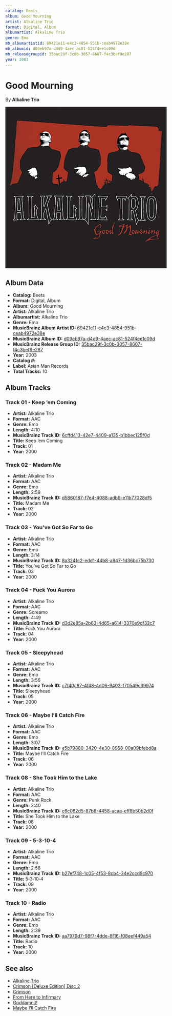 ```yaml
---
catalog: Beets
album: Good Mourning
artist: Alkaline Trio
format: Digital, Album
albumartist: Alkaline Trio
genre: Emo
mb_albumartistid: 69421e11-e4c3-4854-951b-ceab4972e38e
mb_albumid: d09eb97a-d4d9-4aec-ac81-524f4ee1c09d
mb_releasegroupid: 35bac29f-3c0b-3057-8607-f4c3bef9e287
year: 2003
---
```


# Good Mourning

By **Alkaline Trio**

![](../../assets/beetscovers/Alkaline_Trio-Good_Mourning.jpg)

## Album Data

- **Catalog:** Beets
- **Format:** Digital, Album
- **Album:** Good Mourning
- **Artist:** Alkaline Trio
- **Albumartist:** Alkaline Trio
- **Genre:** Emo
- **MusicBrainz Album Artist ID:** [69421e11-e4c3-4854-951b-ceab4972e38e](https://musicbrainz.org/artist/69421e11-e4c3-4854-951b-ceab4972e38e)
- **MusicBrainz Album ID:** [d09eb97a-d4d9-4aec-ac81-524f4ee1c09d](https://musicbrainz.org/release/d09eb97a-d4d9-4aec-ac81-524f4ee1c09d)
- **MusicBrainz Release Group ID:** [35bac29f-3c0b-3057-8607-f4c3bef9e287](https://musicbrainz.org/release-group/35bac29f-3c0b-3057-8607-f4c3bef9e287)
- **Year:** 2003
- **Catalog #:** 
- **Label:** Asian Man Records
- **Total Tracks:** 10

## Album Tracks

### Track 01 - Keep ’em Coming

- **Artist:** Alkaline Trio
- **Format:** AAC
- **Genre:** Emo
- **Length:** 4:10
- **MusicBrainz Track ID:** [6cffd413-42e7-4409-a135-b1bbec125f0d](https://musicbrainz.org/recording/6cffd413-42e7-4409-a135-b1bbec125f0d)
- **Title:** Keep ’em Coming
- **Track:** 01
- **Year:** 2000

### Track 02 - Madam Me

- **Artist:** Alkaline Trio
- **Format:** AAC
- **Genre:** Emo
- **Length:** 2:59
- **MusicBrainz Track ID:** [d5860187-f7e4-4088-adb9-e11b77028df5](https://musicbrainz.org/recording/d5860187-f7e4-4088-adb9-e11b77028df5)
- **Title:** Madam Me
- **Track:** 02
- **Year:** 2000

### Track 03 - You’ve Got So Far to Go

- **Artist:** Alkaline Trio
- **Format:** AAC
- **Genre:** Emo
- **Length:** 3:14
- **MusicBrainz Track ID:** [8a3241c2-edd1-44b8-a847-1d36bc75b730](https://musicbrainz.org/recording/8a3241c2-edd1-44b8-a847-1d36bc75b730)
- **Title:** You’ve Got So Far to Go
- **Track:** 03
- **Year:** 2000

### Track 04 - Fuck You Aurora

- **Artist:** Alkaline Trio
- **Format:** AAC
- **Genre:** Screamo
- **Length:** 4:49
- **MusicBrainz Track ID:** [d3d2e85a-2b63-4d65-a614-3370e9df32c7](https://musicbrainz.org/recording/d3d2e85a-2b63-4d65-a614-3370e9df32c7)
- **Title:** Fuck You Aurora
- **Track:** 04
- **Year:** 2000

### Track 05 - Sleepyhead

- **Artist:** Alkaline Trio
- **Format:** AAC
- **Genre:** Emo
- **Length:** 3:56
- **MusicBrainz Track ID:** [c7f40c87-4f48-4d06-9403-f70549c39974](https://musicbrainz.org/recording/c7f40c87-4f48-4d06-9403-f70549c39974)
- **Title:** Sleepyhead
- **Track:** 05
- **Year:** 2000

### Track 06 - Maybe I’ll Catch Fire

- **Artist:** Alkaline Trio
- **Format:** AAC
- **Genre:** Emo
- **Length:** 3:07
- **MusicBrainz Track ID:** [e5b79880-3420-4e30-8958-00a09bfebd8a](https://musicbrainz.org/recording/e5b79880-3420-4e30-8958-00a09bfebd8a)
- **Title:** Maybe I’ll Catch Fire
- **Track:** 06
- **Year:** 2000

### Track 08 - She Took Him to the Lake

- **Artist:** Alkaline Trio
- **Format:** AAC
- **Genre:** Punk Rock
- **Length:** 2:40
- **MusicBrainz Track ID:** [c6c082d5-87b8-4458-acaa-eff8b50b2d0f](https://musicbrainz.org/recording/c6c082d5-87b8-4458-acaa-eff8b50b2d0f)
- **Title:** She Took Him to the Lake
- **Track:** 08
- **Year:** 2000

### Track 09 - 5‐3‐10‐4

- **Artist:** Alkaline Trio
- **Format:** AAC
- **Genre:** Emo
- **Length:** 2:56
- **MusicBrainz Track ID:** [b27ef748-1c05-4f53-8cb4-34e2ccd9c970](https://musicbrainz.org/recording/b27ef748-1c05-4f53-8cb4-34e2ccd9c970)
- **Title:** 5‐3‐10‐4
- **Track:** 09
- **Year:** 2000

### Track 10 - Radio

- **Artist:** Alkaline Trio
- **Format:** AAC
- **Genre:** Emo
- **Length:** 2:39
- **MusicBrainz Track ID:** [aa7979d7-98f7-4dde-8f16-f08eef449a54](https://musicbrainz.org/recording/aa7979d7-98f7-4dde-8f16-f08eef449a54)
- **Title:** Radio
- **Track:** 10
- **Year:** 2000


## See also

- [Alkaline Trio](Alkaline_Trio.md)
- [Crimson [Deluxe Edition] Disc 2](Crimson_[Deluxe_Edition]_Disc_2.md)
- [Crimson](Crimson.md)
- [From Here to Infirmary](From_Here_to_Infirmary.md)
- [Goddamnit!](Goddamnit!.md)
- [Maybe I’ll Catch Fire](Maybe_I’ll_Catch_Fire.md)
